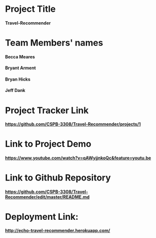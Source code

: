 # Project Title
#### Travel-Recommender

# Team Members' names
#### Becca Meares
#### Bryant Arment
#### Bryan Hicks
#### Jeff Dank

# Project Tracker Link
#### https://github.com/CSPB-3308/Travel-Recommender/projects/1

# Link to Project Demo
#### https://www.youtube.com/watch?v=qAWyjjnkoQc&feature=youtu.be

# Link to Github Repository
#### https://github.com/CSPB-3308/Travel-Recommender/edit/master/README.md

# Deployment Link:
#### http://echo-travel-recommender.herokuapp.com/

